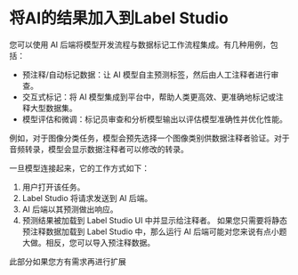 # 将AI的结果加入到Label Studio

您可以使用 AI 后端将模型开发流程与数据标记工作流程集成。有几种用例，包括：

- 预注释/自动标记数据：让 AI 模型自主预测标签，然后由人工注释者进行审查。
- 交互式标记：将 AI 模型集成到平台中，帮助人类更高效、更准确地标记或注释大型数据集。
- 模型评估和微调：标记员审查和分析模型输出以评估模型准确性并优化性能。

例如，对于图像分类任务，模型会预先选择一个图像类别供数据注释者验证。对于音频转录，模型会显示数据注释者可以修改的转录。

一旦模型连接起来，它的工作方式如下：

1. 用户打开该任务。
2. Label Studio 将请求发送到 AI 后端。
3. AI 后端以其预测做出响应。
4. 预测结果被加载到 Label Studio UI 中并显示给注释者。
如果您只需要将静态预注释数据加载到 Label Studio 中，那么运行 AI 后端可能对您来说有点小题大做。相反，您可以导入预注释数据。

此部分如果您方有需求再进行扩展